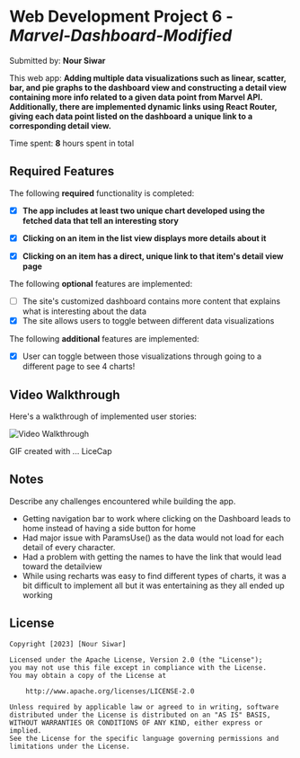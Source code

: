 # Web Development Project 6 - *Marvel-Dashboard-Modified*

Submitted by: **Nour Siwar**

This web app: **Adding multiple data visualizations such as linear, scatter, bar, and pie graphs to the dashboard view and constructing a detail view containing more info related to a given data point from Marvel API. Additionally, there are implemented dynamic links using React Router, giving each data point listed on the dashboard a unique link to a corresponding detail view.**

Time spent: **8** hours spent in total

## Required Features

The following **required** functionality is completed:

- [X] **The app includes at least two unique chart developed using the fetched data that tell an interesting story**
- [X] **Clicking on an item in the list view displays more details about it**
- [X] **Clicking on an item has a direct, unique link to that item's detail view page**


The following **optional** features are implemented:

- [ ] The site's customized dashboard contains more content that explains what is interesting about the data
- [X] The site allows users to toggle between different data visualizations

The following **additional** features are implemented:

* [X] User can toggle between those visualizations through going to a different page to see 4 charts!

## Video Walkthrough

Here's a walkthrough of implemented user stories:

<img src='MarvelDashboardModifiedFixed.gif' title='Video Walkthrough' width='' alt='Video Walkthrough' />

<!-- Replace this with whatever GIF tool you used! -->
GIF created with ...  LiceCap

## Notes

Describe any challenges encountered while building the app.

* Getting navigation bar to work where clicking on the Dashboard leads to home instead of having a side button for home
* Had major issue with ParamsUse() as the data would not load for each detail of every character.
* Had a problem with getting the names to have the link that would lead toward the detailview
* While using recharts was easy to find different types of charts, it was a bit difficult to implement all but it was entertaining as they all ended up working

## License

    Copyright [2023] [Nour Siwar]

    Licensed under the Apache License, Version 2.0 (the "License");
    you may not use this file except in compliance with the License.
    You may obtain a copy of the License at

        http://www.apache.org/licenses/LICENSE-2.0

    Unless required by applicable law or agreed to in writing, software
    distributed under the License is distributed on an "AS IS" BASIS,
    WITHOUT WARRANTIES OR CONDITIONS OF ANY KIND, either express or implied.
    See the License for the specific language governing permissions and
    limitations under the License.

